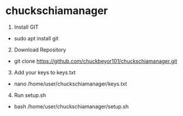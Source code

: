 # chuckschiamanager

1. Install GIT 
- sudo apt install git

2. Download Repository
- git clone https://github.com/chuckbeyor101/chuckschiamanager.git

3. Add your keys to keys.txt
- nano /home/user/chuckschiamanager/keys.txt

4. Run setup.sh
- bash /home/user/chuckschiamanager/setup.sh
